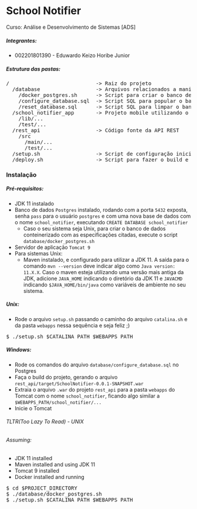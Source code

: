 # School Notifier

Curso: Análise e Desenvolvimento de Sistemas [ADS]

##### Integrantes:
 * 002201801390 - Eduwardo Keizo Horibe Junior

##### Estrutura das pastas:
<pre>
/                            -> Raiz do projeto
  /database                  -> Arquivos relacionados a manipulação do bando de dados
    /docker_postgres.sh      -> Script para criar o banco de dados containerizado
    /configure_database.sql  -> Script SQL para popular o banco de dados
    /reset_database.sql      -> Script SQL para limpar o banco de dados
  /school_notifier_app       -> Projeto mobile utilizando o Flutter
    /lib/...
    /test/...
  /rest_api                  -> Código fonte da API REST
    /src
      /main/...
      /test/...
  /setup.sh                  -> Script de configuração inicial
  /deploy.sh                 -> Script para fazer o build e o deploy da aplicação REST
</pre>

### Instalação

##### Pré-requisitos:
 * JDK 11 instalado
 * Banco de dados `Postgres` instalado, rodando com a porta `5432` exposta, senha `pass` para o usuário `postgres`
   e com uma nova base de dados com o nome `school_notifier`, executando `CREATE DATABASE school_notifier`
   * Caso o seu sistema seja Unix, para criar o banco de dados conteinerizado com as especificações citadas,
     execute o script `database/docker_postgres.sh`
 * Servidor de aplicação `Tomcat 9`
 * Para sistemas Unix:
    * Maven instalado, e configurado para utilizar a JDK 11. A saída para o comando `mvn --version` deve indicar algo como
      `Java version: 11.X.X`. Caso o maven esteja utilizando uma versão mais antiga da JDK, adicione `JAVA_HOME` indicando
      o diretório da JDK 11 e `JAVACMD` indicando `$JAVA_HOME/bin/java` como variáveis de ambiente no seu sistema.

##### Unix:
 * Rode o arquivo `setup.sh` passando o caminho do arquivo `catalina.sh` e da pasta `webapps` nessa sequência e seja feliz ;)
 <pre>$ ./setup.sh $CATALINA_PATH $WEBAPPS_PATH</pre>

##### Windows:
 * Rode os comandos do arquivo `database/configure_database.sql` no Postgres
 * Faça o build do projeto, gerando o arquivo `rest_api/target/SchoolNotifier-0.0.1-SNAPSHOT.war`
 * Extraia o arquivo `.war` do projeto `rest_api` para a pasta `webapps` do Tomcat com o nome `school_notifier`,
   ficando algo similar a `$WEBAPPS_PATH/school_notifier/...`
 * Inicie o Tomcat


###### TLTR(Too Lazy To Read) - UNIX
###### Assuming:
 * JDK 11 installed
 * Maven installed and using JDK 11
 * Tomcat 9 installed
 * Docker installed and running

<pre>
$ cd $PROJECT_DIRECTORY
$ ./database/docker_postgres.sh
$ ./setup.sh $CATALINA_PATH $WEBAPPS_PATH
</pre>

